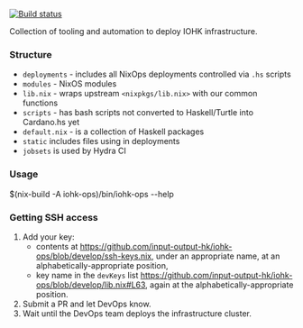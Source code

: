 [![Build status](https://badge.buildkite.com/5645abfe1411086f06a4d8cee1e3bbbbba9fb9318738f1fdb1.svg)](https://buildkite.com/input-output-hk/iohk-ops?theme=solarized)

Collection of tooling and automation to deploy IOHK infrastructure.

### Structure

- `deployments` - includes all NixOps deployments controlled via `.hs` scripts
- `modules` - NixOS modules
- `lib.nix` - wraps upstream `<nixpkgs/lib.nix>` with our common functions
- `scripts` - has bash scripts not converted to Haskell/Turtle into Cardano.hs yet
- `default.nix` - is a collection of Haskell packages
- `static` includes files using in deployments
- `jobsets` is used by Hydra CI


### Usage

   $(nix-build -A iohk-ops)/bin/iohk-ops --help


### Getting SSH access

1. Add your key:
    - contents at https://github.com/input-output-hk/iohk-ops/blob/develop/ssh-keys.nix, under an appropriate name, at an alphabetically-appropriate position,
    - key name in the `devKeys` list https://github.com/input-output-hk/iohk-ops/blob/develop/lib.nix#L63, again at the alphabetically-appropriate position.
2. Submit a PR and let DevOps know.
3. Wait until the DevOps team deploys the infrastructure cluster.
